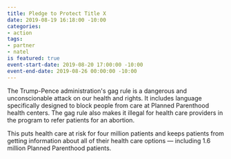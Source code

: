 ```yaml
---
title: Pledge to Protect Title X
date: 2019-08-19 16:18:00 -10:00
categories:
- action
tags:
- partner
- natel
is featured: true
event-start-date: 2019-08-20 17:00:00 -10:00
event-end-date: 2019-08-26 00:00:00 -10:00
---
```


The Trump-Pence administration's gag rule is a dangerous and unconscionable attack on our health and rights. It includes language specifically designed to block people from care at Planned Parenthood health centers. The gag rule also makes it illegal for health care providers in the program to refer patients for an abortion.

This puts health care at risk for four million patients and keeps patients from getting information about all of their health care options — including 1.6 million Planned Parenthood patients.